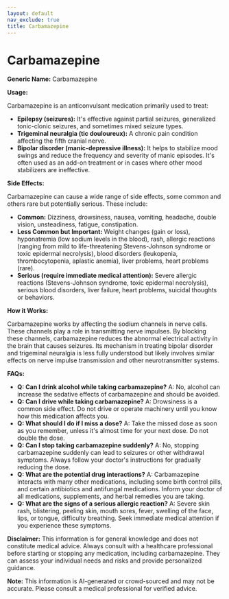 ```yaml
---
layout: default
nav_exclude: true
title: Carbamazepine
---
```


# Carbamazepine

**Generic Name:** Carbamazepine

**Usage:**

Carbamazepine is an anticonvulsant medication primarily used to treat:

* **Epilepsy (seizures):**  It's effective against partial seizures, generalized tonic-clonic seizures, and sometimes mixed seizure types.
* **Trigeminal neuralgia (tic douloureux):** A chronic pain condition affecting the fifth cranial nerve.
* **Bipolar disorder (manic-depressive illness):** It helps to stabilize mood swings and reduce the frequency and severity of manic episodes.  It's often used as an add-on treatment or in cases where other mood stabilizers are ineffective.


**Side Effects:**

Carbamazepine can cause a wide range of side effects, some common and others rare but potentially serious. These include:

* **Common:** Dizziness, drowsiness, nausea, vomiting, headache, double vision, unsteadiness, fatigue, constipation.
* **Less Common but Important:**  Weight changes (gain or loss), hyponatremia (low sodium levels in the blood), rash, allergic reactions (ranging from mild to life-threatening Stevens-Johnson syndrome or toxic epidermal necrolysis), blood disorders (leukopenia, thrombocytopenia, aplastic anemia), liver problems, heart problems (rare).
* **Serious (require immediate medical attention):**  Severe allergic reactions (Stevens-Johnson syndrome, toxic epidermal necrolysis), serious blood disorders, liver failure, heart problems, suicidal thoughts or behaviors.


**How it Works:**

Carbamazepine works by affecting the sodium channels in nerve cells.  These channels play a role in transmitting nerve impulses. By blocking these channels, carbamazepine reduces the abnormal electrical activity in the brain that causes seizures.  Its mechanism in treating bipolar disorder and trigeminal neuralgia is less fully understood but likely involves similar effects on nerve impulse transmission and other neurotransmitter systems.


**FAQs:**

* **Q: Can I drink alcohol while taking carbamazepine?** A: No, alcohol can increase the sedative effects of carbamazepine and should be avoided.
* **Q: Can I drive while taking carbamazepine?** A:  Drowsiness is a common side effect.  Do not drive or operate machinery until you know how this medication affects you.
* **Q: What should I do if I miss a dose?** A: Take the missed dose as soon as you remember, unless it's almost time for your next dose.  Do not double the dose.
* **Q: Can I stop taking carbamazepine suddenly?** A: No, stopping carbamazepine suddenly can lead to seizures or other withdrawal symptoms.  Always follow your doctor's instructions for gradually reducing the dose.
* **Q:  What are the potential drug interactions?** A: Carbamazepine interacts with many other medications, including some birth control pills, and certain antibiotics and antifungal medications.  Inform your doctor of all medications, supplements, and herbal remedies you are taking.
* **Q:  What are the signs of a serious allergic reaction?** A:  Severe skin rash, blistering, peeling skin, mouth sores, fever, swelling of the face, lips, or tongue, difficulty breathing. Seek immediate medical attention if you experience these symptoms.


**Disclaimer:** This information is for general knowledge and does not constitute medical advice.  Always consult with a healthcare professional before starting or stopping any medication, including carbamazepine.  They can assess your individual needs and risks and provide personalized guidance.


**Note:** This information is AI-generated or crowd-sourced and may not be accurate. Please consult a medical professional for verified advice.